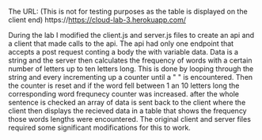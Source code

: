 The URL: (This is not for testing purposes as the table is displayed on the client end)
https://https://cloud-lab-3.herokuapp.com/

During the lab I modified the client.js and server.js files to create an api and a client that made calls to the api.  The api had only one endpoint that accepts a post request conting a body the with variable data.  Data is a string and the server then calculates the frequency of words with a certain number of letters up to ten letters long.  This is done by looping through the string and every incrementing up a counter until a " " is encountered.  Then the counter is reset and if the word fell between 1 an 10 letters long the corresponding word frequnecy counter was increased.  after the whole sentence is checked an array of data is sent back to the client where the client then displays the recieved data in a table that shows the frequency those words lengths were encountered.  The original client and server files required some significant modifications for this to work.